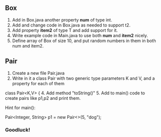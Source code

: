 ## Box
1. Add in Box.java another property **num** of type int.
2. Add and change code in Box.java as needed to support t2.
3. Add property **item2** of type T and add support for it.
4. Write example code in Main.java to use both **num** and **item2** nicely.
5. Define array of Box<Double> of size 10, and put random numbers in them in both num and item2.

## Pair
1. Create a new file Pair.java
2. Write in it a class Pair with two generic type parameters K and V, and a property for each of them
   
class Pair<K,V> {
4. Add method "toString()"
5. Add to main() code to create pairs like p1,p2 and print them.

Hint for main():

Pair<Integer, String> p1 = new Pair<>(5, "dog");

### Goodluck!
